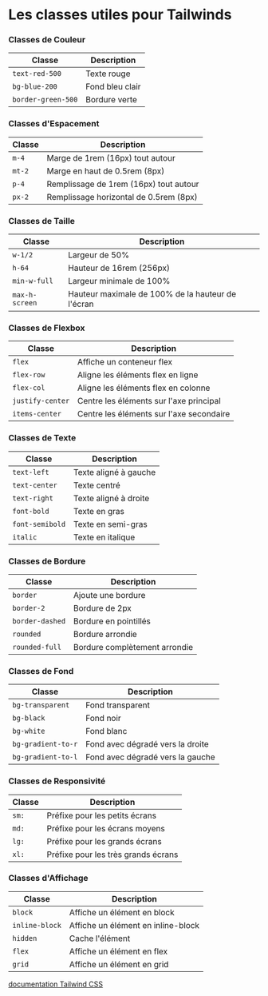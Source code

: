 # Les classes utiles pour Tailwinds

### Classes de Couleur

| Classe             | Description     |
| ------------------ | --------------- |
| `text-red-500`     | Texte rouge     |
| `bg-blue-200`      | Fond bleu clair |
| `border-green-500` | Bordure verte   |

### Classes d'Espacement

| Classe | Description                            |
| ------ | -------------------------------------- |
| `m-4`  | Marge de 1rem (16px) tout autour       |
| `mt-2` | Marge en haut de 0.5rem (8px)          |
| `p-4`  | Remplissage de 1rem (16px) tout autour |
| `px-2` | Remplissage horizontal de 0.5rem (8px) |

### Classes de Taille

| Classe         | Description                                       |
| -------------- | ------------------------------------------------- |
| `w-1/2`        | Largeur de 50%                                    |
| `h-64`         | Hauteur de 16rem (256px)                          |
| `min-w-full`   | Largeur minimale de 100%                          |
| `max-h-screen` | Hauteur maximale de 100% de la hauteur de l'écran |

### Classes de Flexbox

| Classe           | Description                              |
| ---------------- | ---------------------------------------- |
| `flex`           | Affiche un conteneur flex                |
| `flex-row`       | Aligne les éléments flex en ligne        |
| `flex-col`       | Aligne les éléments flex en colonne      |
| `justify-center` | Centre les éléments sur l'axe principal  |
| `items-center`   | Centre les éléments sur l'axe secondaire |

### Classes de Texte

| Classe          | Description           |
| --------------- | --------------------- |
| `text-left`     | Texte aligné à gauche |
| `text-center`   | Texte centré          |
| `text-right`    | Texte aligné à droite |
| `font-bold`     | Texte en gras         |
| `font-semibold` | Texte en semi-gras    |
| `italic`        | Texte en italique     |

### Classes de Bordure

| Classe          | Description                   |
| --------------- | ----------------------------- |
| `border`        | Ajoute une bordure            |
| `border-2`      | Bordure de 2px                |
| `border-dashed` | Bordure en pointillés         |
| `rounded`       | Bordure arrondie              |
| `rounded-full`  | Bordure complètement arrondie |

### Classes de Fond

| Classe             | Description                      |
| ------------------ | -------------------------------- |
| `bg-transparent`   | Fond transparent                 |
| `bg-black`         | Fond noir                        |
| `bg-white`         | Fond blanc                       |
| `bg-gradient-to-r` | Fond avec dégradé vers la droite |
| `bg-gradient-to-l` | Fond avec dégradé vers la gauche |

### Classes de Responsivité

| Classe | Description                         |
| ------ | ----------------------------------- |
| `sm:`  | Préfixe pour les petits écrans      |
| `md:`  | Préfixe pour les écrans moyens      |
| `lg:`  | Préfixe pour les grands écrans      |
| `xl:`  | Préfixe pour les très grands écrans |

### Classes d'Affichage

| Classe         | Description                        |
| -------------- | ---------------------------------- |
| `block`        | Affiche un élément en block        |
| `inline-block` | Affiche un élément en inline-block |
| `hidden`       | Cache l'élément                    |
| `flex`         | Affiche un élément en flex         |
| `grid`         | Affiche un élément en grid         |
[documentation Tailwind CSS](https://tailwindcss.com/docs)
